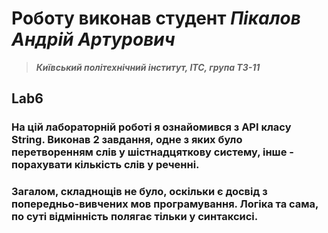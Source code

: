 # Роботу виконав студент ***Пікалов Андрій Артурович***
> ***Київський політехнічний інститут, ІТС, група ТЗ-11***

## Lab6

###   На цій лабораторній роботі я ознайомився з API класу String. Виконав 2 завдання, одне з яких було перетворенням слів у шістнадцяткову систему, інше - порахувати кількість слів у реченні. 
### Загалом, складнощів не було, оскільки є досвід з попередньо-вивчених мов програмування. Логіка та сама, по суті відмінність полягає тільки у синтаксисі.